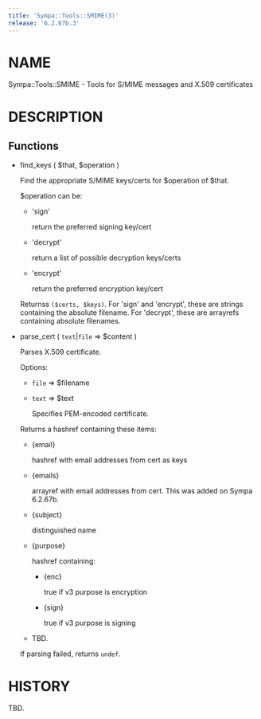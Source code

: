 ```yaml
---
title: 'Sympa::Tools::SMIME(3)'
release: '6.2.67b.3'
---
```


# NAME

Sympa::Tools::SMIME - Tools for S/MIME messages and X.509 certificates

# DESCRIPTION

## Functions

- find\_keys ( $that, $operation )

    Find the appropriate S/MIME keys/certs for $operation of $that.

    $operation can be:

    - 'sign'

        return the preferred signing key/cert

    - 'decrypt'

        return a list of possible decryption keys/certs

    - 'encrypt'

        return the preferred encryption key/cert

    Returnss `($certs, $keys)`.
    For 'sign' and 'encrypt', these are strings containing the absolute filename.
    For 'decrypt', these are arrayrefs containing absolute filenames.

- parse\_cert ( `text`&#124;`file` => $content )

    Parses X.509 certificate.

    Options:

    - `file` => $filename
    - `text` => $text

        Specifies PEM-encoded certificate.

    Returns a hashref containing these items:

    - {email}

        hashref with email addresses from cert as keys

    - {emails}

        arrayref with email addresses from cert.
        This was added on Sympa 6.2.67b.

    - {subject}

        distinguished name

    - {purpose}

        hashref containing:

        - {enc}

            true if v3 purpose is encryption

        - {sign}

            true if v3 purpose is signing

    - TBD.

    If parsing failed, returns `undef`.

# HISTORY

TBD.
